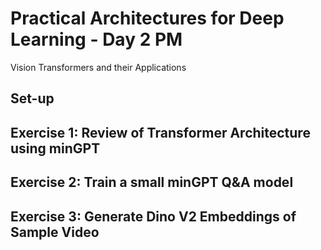 # Practical Architectures for Deep Learning - Day 2 PM
Vision Transformers and their Applications

## Set-up

## Exercise 1: Review of Transformer Architecture using minGPT

## Exercise 2: Train a small minGPT Q&A model

## Exercise 3: Generate Dino V2 Embeddings of Sample Video
